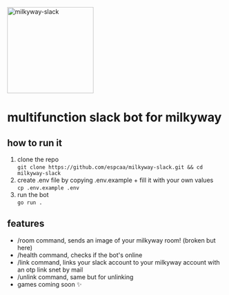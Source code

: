 <img src="https://files.catbox.moe/z9fi7e.png" alt="milkyway-slack" width="200"/>

# multifunction slack bot for milkyway

## how to run it

1. clone the repo \
`git clone https://github.com/espcaa/milkyway-slack.git && cd milkyway-slack`
2. create .env file by copying .env.example + fill it with your own values \
`cp .env.example .env`
3. run the bot \
`go run .`

## features

- /room command, sends an image of your milkyway room! (broken but here)
- /health command, checks if the bot's online
- /link command, links your slack account to your milkyway account with an otp link snet by mail
- /unlink command, same but for unlinking
- games coming soon :sparkles:
